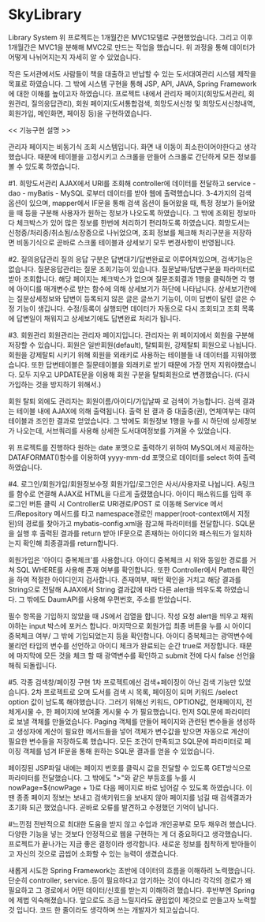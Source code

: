 # SkyLibrary
Library System
위 프로젝트는 1개월간은 MVC1모델로 구현했었습니다. 그리고 이후 1개월간은 MVC1을 분해해 MVC2로 만드는 작업을 했습니다. 위 과정을 통해 데이터가 어떻게 나뉘어지는지 자세히 알 수 있었습니다.

작은 도서관에서도 사람들이 책을 대출하고 반납할 수 있는 도서대여관리 시스템 제작을 목표로 하였습니다. 그 밖에 시스템 구현을 통해 JSP, API, JAVA, Spring Framework에 대한 이해를 높이고자 하였습니다. 프로젝트 내에서 관리자 페이지(희망도서관리, 회원관리, 질의응답관리), 회원 페이지(도서통합검색, 희망도서신청 및 희망도서신청내역, 회원가입, 메인화면, 페이징 등)을 구현하였습니다.

<< 기능구현 설명 >>

관리자 페이지는 비동기식 조회 시스템입니다. 화면 내 이동이 최소한이어야한다고 생각했습니다. 때문에 테이블을 고정시키고 스크롤을 만들어 스크롤로 간단하게 모든 정보를 볼 수 있도록 하였습니다.

#1. 희망도서관리
AJAX에서 URI를 조회해 controller에 데이터를 전달하고 service - dao - myBatis - MySQL 로부터 데이터를 받아 웹에 출력했습니다. 3-4가지의 검색옵션이 있으며, mapper에서 IF문을 통해 검색 옵션이 들어왔을 때, 특정 정보가 들어왔을 때 등을 구분해 사용자가 원하는 정보가 나오도록 하였습니다. 그 밖에 조회된 정보마다 체크박스가 있어 많은 정보를 한번에 처리하기 편리하도록 하였습니다.
희망도서는 신청중/처리중/취소됨/소장중으로 나뉘었으며, 조회 정보를 체크해 처리구분을 저장하면 비동기식으로 곧바로 스크롤 테이블과 상세보기 모두 변경사항이 반영됩니다.


#2. 질의응답관리
질의 응답 구분은 답변대기/답변완료로 이루어져있으며, 검색기능은 없습니다.
질문응답관리는 질문 조회기능이 있습니다. 질문날짜/답변구분을 파라미터로 받아 조회합니다. 해당 페이지는 체크박스가 없으며 질문조회결과 1행을 클릭하면 각 행에 아이디를 매개변수로 받는 함수에 의해 상세보기가 하단에 나타납니다. 상세보기란에는 질문상세정보와 답변이 등록되지 않은 글은 글쓰기 기능이, 이미 답변이 달린 글은 수정 기능이 생깁니다. 수정/등록이 실행되면 데이터가 자동으로 다시 조회되고 조회 목록에 답변일이 채워지고 상세보기에도 답변완료 처리가 됩니다.


#3. 회원관리
회원관리는 관리자 페이지입니다. 관리자는 위 페이지에서 회원을 구분해 저장할 수 있습니다. 회원은 일반회원(default), 탈퇴회원, 강제탈퇴 회원으로 나뉩니다.
회원을 강제탈퇴 시키기 위해 회원을 외래키로 사용하는 테이블들 내 데이터를 지워야했습니다. 또한 답변테이블은 질문테이블을 외래키로 받기 때문에 가장 먼저 지워야했습니다. 모두 지우고 UPDATE문을 이용해 회원 구분을 탈퇴회원으로 변경했습니다. (다시 가입하는 것을 방지하기 위해서.)

회원 탈퇴 외에도 관리자는 회원이름/아이디/가입날짜 로 검색이 가능합니다. 검색 결과는 테이블 내에 AJAX에 의해 출력됩니다. 출력 된 결과 중 대출중(권), 연체여부는 대여테이블과 조인한 결과로 얻었습니다. 그 밖에도 회원정보 1행을 누를 시 하단에 상세정보가 나오는데, 서브쿼리를 사용해 상세한 도서대여정보를 가져올 수 있었습니다.

위 프로젝트를 진행하다 원하는 date 포맷으로 출력하기 위하여 MySQL에서 제공하는 DATAFORMAT()함수를 이용하여 yyyy-mm-dd 포맷으로 데이터를 select 하여 출력하였습니다.


#4. 로그인/회원가입/회원정보수정
회원가입/로그인은 사서/사용자로 나뉩니다. A링크를 함수로 연결해 AJAX로 HTML을 다르게 출렸했습니다. 아이디 패스워드를 입력 후 로그인 버튼 클릭 시 Controller로 URI경로/POST 로 이동해 Service 메서드/Repository 메서드를 타고 namespace경로인 mapper(root-context에서 지정된)의 경로를 찾아가고 mybatis-config.xml을 참고해 파라미터를 전달합니다. SQL문을 실행 후 출력된 결과를 return 받아 IF문으로 존재하는 아이디와 패스워드가 일치하는지 확인해 최종결과를 return합니다.

회원가입은 '아이디 중복체크'를 사용합니다. 아이디 중복체크 시 위와 동일한 경로를 거쳐 SQL WHERE를 사용해 존재 여부를 확인합니다. 또한 Controller에서 Patten 확인을 하여 적절한 아이디인지 검사합니다. 존재여부, 패턴 확인을 거치고 해당 결과를 String으로 전달해 AJAX에서 String 결과값에 따라 다른 alert을 띄우도록 하였습니다. 그 밖에도 DaumAPI를 사용해 우편번호, 주소를 받았습니다.

필수 항목을 기입하지 않았을 때 JS에서 검열을 합니다. 작성 요청 alert을 띄우고 채워야하는 input 박스에 포커스 합니다. 마지막으로 회원가입 최종 버튼을 누를 시 아이디 중복체크 여부/ 그 밖에 기입되었는지 등을 확인합니다. 아이디 중복체크는 광역변수에 불리언 타입의 변수를 선언하고 아이디 체크가 완료되는 순간 true로 저장합니다. 때문에 마지막에 모든 것을 체크 할 때 광역변수를 확인하고 submit 전에 다시 false 선언을 해줘 되돌립니다.


#5. 각종 검색창/페이징 구현
1차 프로젝트에선 검색+페이징이 아닌 검색 기능만 있었습니다. 2차 프로젝트로 오며 도서를 검색 시 목록, 페이징이 되며 키워드
/select option 값이 남도록 해야했습니다. 그러기 위해선 키워드, OPTION값, 현재페이지, 전체게시물 수, 한 페이지에 보여줄 게시물 수 가 필요했습니다. 먼저 SQL문에 파라미터로 보낼 객체를 만들었습니다. Paging 객체를 만들어 페이지와 관련된 변수들을 생성하고 생성자에 계산이 필요한 메서드들을 넣어 객체가 변수값을 받으면 자동으로 계산이 필요한 변수들을 저장하도록 했습니다. 모든 조건이 만족되고 SQL문에 파라미터로 페이징 객체를 넘겨 IF문을 통해 원하는 SQL문 결과를 얻을 수 있었습니다.

페이징된 JSP파일 내에는 페이지 번호를 클릭시 값을 전달할 수 있도록 GET방식으로 파라미터를 전달했습니다. 그 밖에도 ">"와 같은 부등호를 누를 시 nowPage=${nowPage + 1}로 다음 페이지로 바로 넘어갈 수 있도록 하였습니다. 이땐 종종 페이지 정보는 보내고 검색키워드을 보내지 않아 페이지를 넘길 때 검색결과가 초기화 되곤 했었습니다. 곧바로 오류를 발견하고 수정했던 기억이 납니다.



#느낀점
전반적으로 최대한 도움을 받지 않고 수업과 개인공부로 모두 채우려 했습니다. 다양한 기능을 넣는 것보다 안정적으로 웹을 구현하는 게 더 중요하다고 생각했습니다. 프로젝트가 끝나가는 지금 좋은 결정이라 생각합니다. 새로운 정보를 침착하게 받아들이고 자신의 것으로 곱씹어 소화할 수 있는 능력이 생겼습니다.

새롭게 시도한 Spring Framework는 초반에 데이터의 흐름을 이해하려 노력했습니다. 단순히 controller, service..등이 필요하다고 암기하는 것이 아니라 각각의 경로가 왜 필요하고 그 경로에서 어떤 데이터/신호를 받는지 이해하려 했습니다. 후반부엔 Spring에 제법 익숙해졌습니다. 앞으로도 조금 느릴지라도 끊임없이 제것으로 만들고자 노력할 것 입니다. 코드 한 줄이라도 생각하며 쓰는 개발자가 되고싶습니다.
